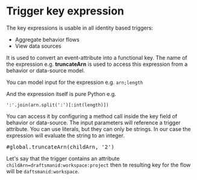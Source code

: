 # Trigger key expression

The key expressions is usable in all identity based triggers:

- Aggregate behavior flows
- View data sources

It is used to convert an event-attribute into a functional key. The name of the expression e.g. **truncateArn**
is used to access this expression from a behavior or data-source model.

You can model input for the expression e.g. `arn;length`

And the expression itself is pure Python e.g.

`
':'.join(arn.split(':')[:int(length)])
`

You can access it by configuring a method call inside the key field of behavior or data-source. The input parameters
will reference a trigger attribute. You can use literals, but they can only be strings. In our case the expression will
evaluate the string to an integer.
<pre>
#global.truncateArn(childArn, '2')
</pre>

Let's say that the trigger contains an attribute `childArn=draftsmanid:workspace:project` then te resulting key for the
flow will be `daftsmanid:workspace`.

